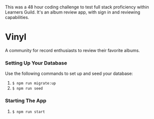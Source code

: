 This was a 48 hour coding challenge to test full stack proficiency within Learners Guild. It's an album review app, with sign in and reviewing capabilities.

# Vinyl

A community for record enthusiasts to review their favorite albums.

### Setting Up Your Database

Use the following commands to set up and seed your database:

1. `$ npm run migrate:up`
2. `$ npm run seed`

### Starting The App

1. `$ npm run start`
